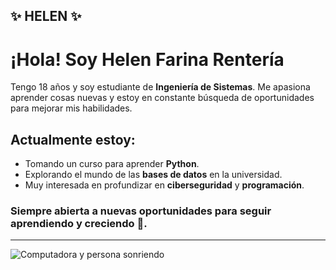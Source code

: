 ## ✨ HELEN ✨ 
# ¡Hola! Soy Helen Farina Rentería

Tengo 18 años y soy estudiante de **Ingeniería de Sistemas**. Me apasiona aprender cosas nuevas y estoy en constante búsqueda de oportunidades para mejorar mis habilidades.

## Actualmente estoy:
- Tomando un curso para aprender **Python**.
- Explorando el mundo de las **bases de datos** en la universidad.
- Muy interesada en profundizar en **ciberseguridad** y **programación**.

### Siempre abierta a nuevas oportunidades para seguir aprendiendo y creciendo 🚀.

---

![Computadora y persona sonriendo](https://pin.it/4JOQ3Cfun)
